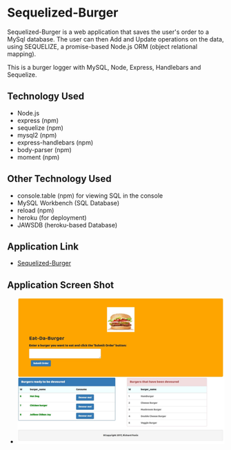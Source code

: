 # Sequelized-Burger
Sequelized-Burger is a web application that saves the user's order to a MySql database. The user can then Add and Update operations on the data, using SEQUELIZE, a promise-based Node.js ORM (object relational mapping).

This is a burger logger with MySQL, Node, Express, Handlebars and Sequelize.  

## Technology Used
* Node.js
* express (npm)
* sequelize (npm)
* mysql2 (npm)
* express-handlebars (npm)
* body-parser (npm)
* moment (npm)


## Other Technology Used
* console.table (npm) for viewing SQL in the console
* MySQL Workbench (SQL Database)
* reload (npm)
* heroku (for deployment)
* JAWSDB (heroku-based Database)

## Application Link
* [Sequelized-Burger](https://rf-sequelized-burger.herokuapp.com/)

## Application Screen Shot
* ![Sequelized-Burger](/public/assets/img/screenShot.jpg)

